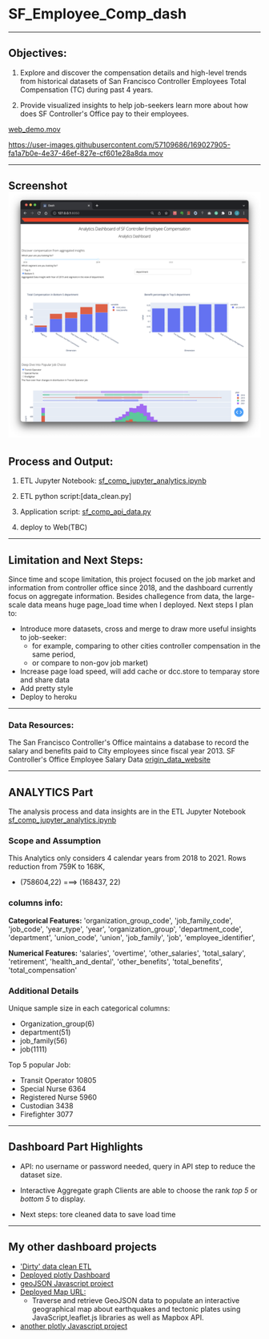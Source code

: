 # SF_Employee_Comp_dash

--------------------------------------------------
## Objectives:

1. Explore and discover the compensation details and high-level trends from historical datasets of San Francisco Controller Employees Total Compensation (TC) during past 4 years.

2. Provide visualized insights to help job-seekers learn more about how does SF Controller's Office pay to their employees.

[web_demo.mov](/web_demo.mov)


https://user-images.githubusercontent.com/57109686/169027905-fa1a7b0e-4e37-46ef-827e-cf601e28a8da.mov


--------------------------------------------------
**Screenshot**
![web_screenshot.png](/web_screenshot.png)
--------------------------------------------------
## Process and Output:

1. ETL Jupyter Notebook: [sf_comp_jupyter_analytics.ipynb](/sf_comp_jupyter_analytics.ipynb)

2. ETL python script:[data_clean.py]

3. Application script: [sf_comp_api_data.py](/sf_comp_api_data.py)

4. deploy to Web(TBC)

--------------------------------------------------
## Limitation and Next Steps:
Since time and scope limitation, this project focused on the job market and information from controller office since 2018, and the dashboard currently focus on aggregate information. Besides challegence from data, the large-scale data means huge page_load time when I deployed. Next steps I plan to:

* Introduce more datasets, cross and merge to draw more useful insights to job-seeker: 
    * for example, comparing to other cities controller compensation in the same period, 
    * or compare to non-gov job market)
* Increase page load speed, will add cache or dcc.store to temparay store and share data
* Add pretty style
* Deploy to heroku

--------------------------------------------------
### Data Resources:
The San Francisco Controller's Office maintains a database to record the salary and benefits paid to City employees since fiscal year 2013.
SF Controller's Office Employee Salary Data [origin_data_website](https://data.sfgov.org/City-Management-and-Ethics/Employee-Compensation/88g8-5mnd)

--------------------------------------------------
## ANALYTICS Part
The analysis process and data insights are in the ETL Jupyter Notebook  [sf_comp_jupyter_analytics.ipynb](/sf_comp_jupyter_analytics.ipynb)

### Scope and Assumption
This Analytics only considers 4 calendar years from 2018 to 2021.
Rows reduction from 759K to 168K, 
* (758604,22) ===> (168437, 22)
### columns info:
**Categorical Features:**
'organization_group_code', 
'job_family_code', 
'job_code', 
'year_type', 
'year', 
'organization_group', 
'department_code', 
'department', 
'union_code', 
'union', 
'job_family', 
'job', 
'employee_identifier', 

**Numerical Features:**
'salaries', 'overtime', 'other_salaries', 'total_salary', 'retirement', 'health_and_dental', 'other_benefits', 'total_benefits', 'total_compensation'
### Additional Details

Unique sample size in each categorical columns:
* Organization_group(6)
* department(51)
* job_family(56)
* job(1111)

Top 5 popular Job:
* Transit Operator 10805
* Special Nurse 6364
* Registered Nurse 5960
* Custodian 3438
* Firefighter 3077

--------------------------------------------------
## Dashboard Part Highlights
- API:
no username or password needed, query in API step to reduce the dataset size.
- Interactive Aggregate graph
Clients are able to choose the rank *top 5* or *bottom 5* to display.

- Next steps:
tore cleaned data to save load time
--------------------------------------------------
## My other dashboard projects

- ['Dirty' data clean ETL](https://github.com/susiexia/Movies-ETL/blob/master/movies_ETL.ipynb)
- [Deployed plotly Dashboard](https://susiexia.github.io/Plotly_Webpage/)
- [geoJSON Javascript project](https://github.com/susiexia/Mapping_Earthquakes)
- [Deployed Map URL:](https://susiexia.github.io/Mapping_Earthquakes/)
    * Traverse and retrieve GeoJSON data to populate an interactive geographical map about earthquakes and tectonic plates using JavaScript,leaflet.js libraries as well as Mapbox API.
- [another plotly Javascript project](https://github.com/susiexia/Plotly_Webpage)

